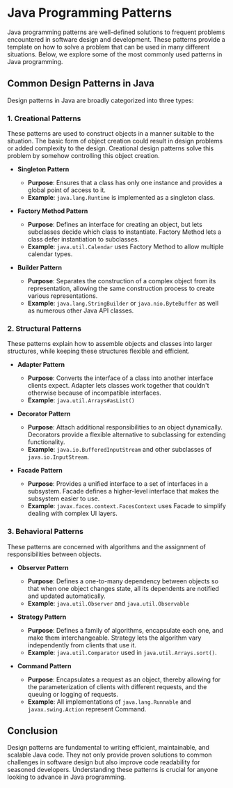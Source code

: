 # Java Programming Patterns

Java programming patterns are well-defined solutions to frequent problems encountered in software design and development. These patterns provide a template on how to solve a problem that can be used in many different situations. Below, we explore some of the most commonly used patterns in Java programming.

## Common Design Patterns in Java

Design patterns in Java are broadly categorized into three types:

### 1. Creational Patterns

These patterns are used to construct objects in a manner suitable to the situation. The basic form of object creation could result in design problems or added complexity to the design. Creational design patterns solve this problem by somehow controlling this object creation.

- **Singleton Pattern**

  - **Purpose**: Ensures that a class has only one instance and provides a global point of access to it.
  - **Example**: `java.lang.Runtime` is implemented as a singleton class.

- **Factory Method Pattern**

  - **Purpose**: Defines an interface for creating an object, but lets subclasses decide which class to instantiate. Factory Method lets a class defer instantiation to subclasses.
  - **Example**: `java.util.Calendar` uses Factory Method to allow multiple calendar types.

- **Builder Pattern**
  - **Purpose**: Separates the construction of a complex object from its representation, allowing the same construction process to create various representations.
  - **Example**: `java.lang.StringBuilder` or `java.nio.ByteBuffer` as well as numerous other Java API classes.

### 2. Structural Patterns

These patterns explain how to assemble objects and classes into larger structures, while keeping these structures flexible and efficient.

- **Adapter Pattern**

  - **Purpose**: Converts the interface of a class into another interface clients expect. Adapter lets classes work together that couldn't otherwise because of incompatible interfaces.
  - **Example**: `java.util.Arrays#asList()`

- **Decorator Pattern**

  - **Purpose**: Attach additional responsibilities to an object dynamically. Decorators provide a flexible alternative to subclassing for extending functionality.
  - **Example**: `java.io.BufferedInputStream` and other subclasses of `java.io.InputStream`.

- **Facade Pattern**
  - **Purpose**: Provides a unified interface to a set of interfaces in a subsystem. Facade defines a higher-level interface that makes the subsystem easier to use.
  - **Example**: `javax.faces.context.FacesContext` uses Facade to simplify dealing with complex UI layers.

### 3. Behavioral Patterns

These patterns are concerned with algorithms and the assignment of responsibilities between objects.

- **Observer Pattern**

  - **Purpose**: Defines a one-to-many dependency between objects so that when one object changes state, all its dependents are notified and updated automatically.
  - **Example**: `java.util.Observer` and `java.util.Observable`

- **Strategy Pattern**

  - **Purpose**: Defines a family of algorithms, encapsulate each one, and make them interchangeable. Strategy lets the algorithm vary independently from clients that use it.
  - **Example**: `java.util.Comparator` used in `java.util.Arrays.sort()`.

- **Command Pattern**
  - **Purpose**: Encapsulates a request as an object, thereby allowing for the parameterization of clients with different requests, and the queuing or logging of requests.
  - **Example**: All implementations of `java.lang.Runnable` and `javax.swing.Action` represent Command.

## Conclusion

Design patterns are fundamental to writing efficient, maintainable, and scalable Java code. They not only provide proven solutions to common challenges in software design but also improve code readability for seasoned developers. Understanding these patterns is crucial for anyone looking to advance in Java programming.
